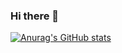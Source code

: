### Hi there 👋
[![Anurag's GitHub stats](https://github-readme-stats.vercel.app/api?username=Quantum8060)](https://github.com/anuraghazra/github-readme-stats)
